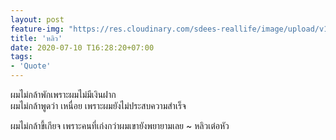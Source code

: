 ```yaml
---
layout: post
feature-img: "https://res.cloudinary.com/sdees-reallife/image/upload/v1555658919/sample_feature_img.png"
title: 'หลิว'
date: 2020-07-10 T16:28:20+07:00
tags:
- 'Quote'
---
```

ผมไม่กล้าพักเพราะผมไม่มีเงินฝาก  
ผมไม่กล้าพูดว่า เหนื่อย เพราะผมยังไม่ประสบความสำเร็จ

<i class="fa fa-child" style="color:plum"></i>

ผมไม่กล้าขี้เกียจ เพราะคนที่เก่งกว่าผมเขายังพยายามเลย ~ หลิวเต๋อหัว
